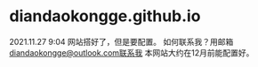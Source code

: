 # diandaokongge.github.io
2021.11.27  9:04 网站搭好了，但是要配置。
如何联系我？用邮箱
diandaokongge@outlook.com联系我
本网站大约在12月前能配置好。
